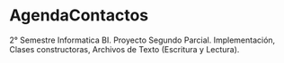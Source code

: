 # AgendaContactos
2° Semestre Informatica BI. Proyecto Segundo Parcial. Implementación, Clases constructoras, Archivos de Texto (Escritura y Lectura).
